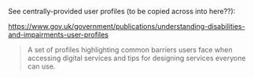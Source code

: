 ﻿


See centrally-provided user profiles (to be copied across into here??):

https://www.gov.uk/government/publications/understanding-disabilities-and-impairments-user-profiles

> A set of profiles highlighting common barriers users face when accessing digital services and tips for designing services everyone can use. 
